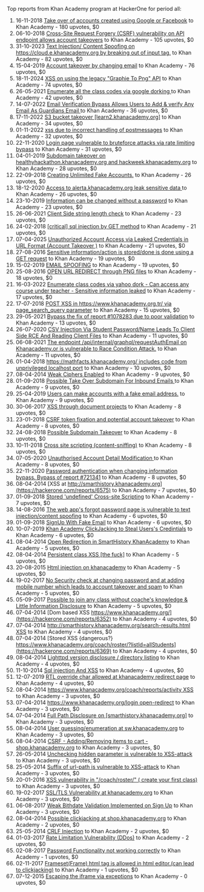 Top reports from Khan Academy program at HackerOne for period all:

1. 16-11-2018 [Take over of accounts created using Google or Facebook](https://hackerone.com/reports/442901) to Khan Academy - 180 upvotes, $0
2. 06-10-2018 [Cross-Site Request Forgery (CSRF) vulnerability on API endpoint allows account takeovers](https://hackerone.com/reports/419891) to Khan Academy - 105 upvotes, $0
3. 31-10-2023 [Text Injection/ Content Spoofing on  https://cloud.e.khanacademy.org  by breaking out of input tag.](https://hackerone.com/reports/2234420) to Khan Academy - 82 upvotes, $0
4. 15-04-2019 [Account takeover by changing email](https://hackerone.com/reports/538800) to Khan Academy - 76 upvotes, $0
5. 18-11-2024 [XSS on using the legacy "Graphie To Png" API](https://hackerone.com/reports/2846011) to Khan Academy - 74 upvotes, $0
6. 26-05-2021 [Enumerate all the class codes via google dorking ](https://hackerone.com/reports/1210043) to Khan Academy - 42 upvotes, $0
7. 14-07-2022 [Email Verification Bypass Allows Users to Add & verify Any Email  As Guardians Email ](https://hackerone.com/reports/1636552) to Khan Academy - 36 upvotes, $0
8. 17-11-2022 [S3 bucket takeover [learn2.khanacademy.org]](https://hackerone.com/reports/1777077) to Khan Academy - 34 upvotes, $0
9. 01-11-2022 [xss due to incorrect handling of postmessages](https://hackerone.com/reports/1758132) to Khan Academy - 32 upvotes, $0
10. 22-11-2020 [Login page vulnerable to bruteforce attacks via rate limiting bypass](https://hackerone.com/reports/1040471) to Khan Academy - 31 upvotes, $0
11. 04-01-2019 [Subdomain takeover on healthyhackathon.khanacademy.org and hackweek.khanacademy.org](https://hackerone.com/reports/474798) to Khan Academy - 28 upvotes, $0
12. 22-09-2018 [Creating Unlimited Fake Accounts.](https://hackerone.com/reports/412677) to Khan Academy - 26 upvotes, $0
13. 18-12-2020 [Access to alerta.khanacademy.org leak sensitive data ](https://hackerone.com/reports/1061664) to Khan Academy - 26 upvotes, $0
14. 23-10-2019 [Information can be changed without a password](https://hackerone.com/reports/721341) to Khan Academy - 23 upvotes, $0
15. 26-06-2021 [Client Side string length check](https://hackerone.com/reports/1244798) to Khan Academy - 23 upvotes, $0
16. 24-02-2018 [[critical] sql injection by GET method](https://hackerone.com/reports/319279) to Khan Academy - 21 upvotes, $0
17. 07-04-2025 [Unauthorized Account Access via Leaked Credentials in URL Format (Account Takeover )](https://hackerone.com/reports/3080597) to Khan Academy - 21 upvotes, $0
18. 27-08-2016 [Sensitive information/action is stored/done is done using a GET request](https://hackerone.com/reports/163820) to Khan Academy - 19 upvotes, $0
19. 15-02-2019 [EMAIL SPOOFING](https://hackerone.com/reports/496360) to Khan Academy - 19 upvotes, $0
20. 25-08-2016 [OPEN URL REDIRECT through PNG files](https://hackerone.com/reports/163272) to Khan Academy - 18 upvotes, $0
21. 16-03-2022 [Enumerate class codes via yahoo dork - Can access any course under teacher - Sensitive information leaked](https://hackerone.com/reports/1514356) to Khan Academy - 17 upvotes, $0
22. 17-07-2018 [POST XSS  in https://www.khanacademy.org.tr/ via page_search_query parameter](https://hackerone.com/reports/382321) to Khan Academy - 15 upvotes, $0
23. 29-05-2021 [Bypass the fix of report #1078283 due to poor validation](https://hackerone.com/reports/1212337) to Khan Academy - 13 upvotes, $0
24. 26-07-2020 [CSV Injection Via Student Password/Name Leads To Client Side RCE And Reading Client Files](https://hackerone.com/reports/943255) to Khan Academy - 11 upvotes, $0
25. 06-08-2021 [The endpoint /api/internal/graphql/requestAuthEmail on Khanacademy.or is vulnerable to Race Condition Attack.](https://hackerone.com/reports/1293377) to Khan Academy - 11 upvotes, $0
26. 01-04-2018 [https://mathfacts.khanacademy.org/ includes code from unprivileged localhost port](https://hackerone.com/reports/331752) to Khan Academy - 10 upvotes, $0
27. 08-04-2014 [Weak Ciphers Enabled](https://hackerone.com/reports/6488) to Khan Academy - 9 upvotes, $0
28. 01-09-2018 [Possible Take Over Subdomain For Inbound Emails ](https://hackerone.com/reports/403822) to Khan Academy - 9 upvotes, $0
29. 25-04-2019 [Users can make accounts with a fake email address.](https://hackerone.com/reports/548587) to Khan Academy - 9 upvotes, $0
30. 30-06-2017 [XSS through document projects](https://hackerone.com/reports/244902) to Khan Academy - 8 upvotes, $0
31. 23-01-2018 [CSRF token fixation and potential account takeover](https://hackerone.com/reports/308394) to Khan Academy - 8 upvotes, $0
32. 24-08-2018 [Possible Subdomain Takeover](https://hackerone.com/reports/399165) to Khan Academy - 8 upvotes, $0
33. 10-11-2018 [Cross site scripting (content-sniffing)](https://hackerone.com/reports/438953) to Khan Academy - 8 upvotes, $0
34. 07-05-2020 [Unauthorised Account Detail Modification ](https://hackerone.com/reports/868146) to Khan Academy - 8 upvotes, $0
35. 22-11-2020 [Password authentication when changing information bypass. Bypass of report #721341](https://hackerone.com/reports/1040373) to Khan Academy - 8 upvotes, $0
36. 08-04-2014 [XSS at  http://smarthistory.khanacademy.org](https://hackerone.com/reports/6575) to Khan Academy - 7 upvotes, $0
37. 01-09-2018 [Stored 'undefined' Cross-site Scripting](https://hackerone.com/reports/403793) to Khan Academy - 7 upvotes, $0
38. 14-08-2016 [The web app's forgot password page is vulnerable to text injection/content spoofing](https://hackerone.com/reports/159213) to Khan Academy - 6 upvotes, $0
39. 01-09-2018 [SignUp With Fake Email](https://hackerone.com/reports/403803) to Khan Academy - 6 upvotes, $0
40. 10-07-2019 [Khan Academy ClickJacking to Steal Users's Credintials](https://hackerone.com/reports/639682) to Khan Academy - 6 upvotes, $0
41. 08-04-2014 [Open Redirection in SmartHistory KhanAcademy](https://hackerone.com/reports/6564) to Khan Academy - 5 upvotes, $0
42. 08-04-2014 [Persistent class XSS [the fuck]](https://hackerone.com/reports/6412) to Khan Academy - 5 upvotes, $0
43. 20-08-2015 [Html injection on khanacademy](https://hackerone.com/reports/83604) to Khan Academy - 5 upvotes, $0
44. 19-02-2017 [No Security check at changing password and at adding mobile number which leads to account takeover and spam](https://hackerone.com/reports/207552) to Khan Academy - 5 upvotes, $0
45. 05-09-2017 [Possible to join any class without coache's knowledge & Little Information Disclosure](https://hackerone.com/reports/266090) to Khan Academy - 5 upvotes, $0
46. 07-04-2014 [Dom based XSS https://www.khanacademy.org/](https://hackerone.com/reports/6352) to Khan Academy - 4 upvotes, $0
47. 07-04-2014 [http://smarthistory.khanacademy.org/search-results.html XSS](https://hackerone.com/reports/6344) to Khan Academy - 4 upvotes, $0
48. 07-04-2014 [Stored XSS {dangerous?} https://www.khanacademy.org/coach/roster/?listId=allStudents](https://hackerone.com/reports/6369) to Khan Academy - 4 upvotes, $0
49. 08-04-2014 [Lighttpd version disclosure / directory listing](https://hackerone.com/reports/6371) to Khan Academy - 4 upvotes, $0
50. 11-10-2014 [Sql injection And XSS](https://hackerone.com/reports/31023) to Khan Academy - 4 upvotes, $0
51. 12-07-2019 [RTL override char allowed at khanacademy redirect page](https://hackerone.com/reports/641640) to Khan Academy - 4 upvotes, $0
52. 08-04-2014 [https://www.khanacademy.org/coach/reports/activity XSS](https://hackerone.com/reports/6409) to Khan Academy - 3 upvotes, $0
53. 07-04-2014 [https://www.khanacademy.org/login open-redirect](https://hackerone.com/reports/6357) to Khan Academy - 3 upvotes, $0
54. 07-04-2014 [Full Path Disclosure on [smarthistory.khanacademy.org]](https://hackerone.com/reports/6362) to Khan Academy - 3 upvotes, $0
55. 08-04-2014 [User guessing/enumeration at sw.khanacademy.org](https://hackerone.com/reports/6376) to Khan Academy - 3 upvotes, $0
56. 08-04-2014 [CSRF - Adding/Removing items to cart - shop.khanacademy.org](https://hackerone.com/reports/6378) to Khan Academy - 3 upvotes, $0
57. 26-05-2014 [Unchecking hidden parameter is vulnerable to XSS-attack](https://hackerone.com/reports/13506) to Khan Academy - 3 upvotes, $0
58. 25-05-2014 [Suffix of url-path is vulnerable to XSS-attack](https://hackerone.com/reports/13285) to Khan Academy - 3 upvotes, $0
59. 20-01-2016 [XSS vulnerability in "/coach/roster/" ( create your first class) ](https://hackerone.com/reports/111763) to Khan Academy - 3 upvotes, $0
60. 19-02-2017 [ SSL/TLS Vulnerability at khanacademy.org](https://hackerone.com/reports/207457) to Khan Academy - 3 upvotes, $0
61. 06-08-2017 [Weak Bithdate Validation Implemented on Sign Up](https://hackerone.com/reports/257194) to Khan Academy - 3 upvotes, $0
62. 08-04-2014 [Possible clickjacking at shop.khanacademy.org](https://hackerone.com/reports/6370) to Khan Academy - 2 upvotes, $0
63. 25-05-2014 [CRLF Injection](https://hackerone.com/reports/13314) to Khan Academy - 2 upvotes, $0
64. 01-03-2017 [Rate Limitation Vulnerability (DDos)](https://hackerone.com/reports/209860) to Khan Academy - 2 upvotes, $0
65. 02-08-2017 [Password Functionality not working correctly](https://hackerone.com/reports/255708) to Khan Academy - 1 upvotes, $0
66. 02-11-2017 [Frameset(Frame) html tag is allowed in html editor.(can lead to clickjacking)](https://hackerone.com/reports/285609) to Khan Academy - 1 upvotes, $0
67. 07-12-2015 [Escaping the iframe via exceptions](https://hackerone.com/reports/103989) to Khan Academy - 0 upvotes, $0
